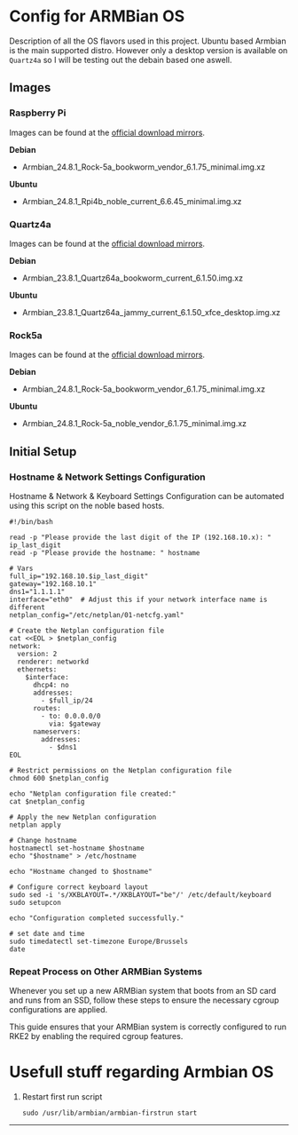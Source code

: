 # **Config for ARMBian OS**

[//]: # (since we started using the ROCK5a Board as our main SBC the dietpi image doesn't seem to want to boot on this device. Possibly a firmware issue but I'm looking into using a more natively maintained distro and armbian seems to be quite nice.)

[//]: # ()
[//]: # (Images can be found at the [official download mirrors]&#40;https://fi.mirror.armbian.de/dl/rock-5a/archive/&#41;. I'm using the image ``Armbian_24.5.3_Rock-5a_noble_vendor_6.1.43_minimal.img.xz`` this one is based on ubuntu LTS. I was thinking of also trying ``Armbian_24.5.3_Rock-5a_bookworm_vendor_6.1.43_minimal.img.xz`` as this one is based on debian and probably less bloated.)

Description of all the OS flavors used in this project. Ubuntu based Armbian is the main supported distro. However only a desktop version is available on ``Quartz4a`` so I will be testing out the debain based one aswell.

## Images

### Raspberry Pi

Images can be found at the [official download mirrors](https://fi.mirror.armbian.de/dl/rpi4b/archive/). 

**Debian**
- Armbian_24.8.1_Rock-5a_bookworm_vendor_6.1.75_minimal.img.xz

**Ubuntu**
- Armbian_24.8.1_Rpi4b_noble_current_6.6.45_minimal.img.xz

### Quartz4a

Images can be found at the [official download mirrors](https://fi.mirror.armbian.de/archive/quartz64a/archive/). 

**Debian**
- Armbian_23.8.1_Quartz64a_bookworm_current_6.1.50.img.xz

**Ubuntu**
- Armbian_23.8.1_Quartz64a_jammy_current_6.1.50_xfce_desktop.img.xz



### Rock5a

Images can be found at the [official download mirrors](https://fi.mirror.armbian.de/dl/rock-5a/archive/). 

**Debian**
- Armbian_24.8.1_Rock-5a_bookworm_vendor_6.1.75_minimal.img.xz

**Ubuntu**
- Armbian_24.8.1_Rock-5a_noble_vendor_6.1.75_minimal.img.xz


## **Initial Setup**

### **Hostname & Network Settings Configuration**

Hostname & Network & Keyboard Settings Configuration can be automated using this script on the noble based hosts.

````shell
#!/bin/bash

read -p "Please provide the last digit of the IP (192.168.10.x): " ip_last_digit
read -p "Please provide the hostname: " hostname

# Vars
full_ip="192.168.10.$ip_last_digit"
gateway="192.168.10.1"
dns1="1.1.1.1"
interface="eth0"  # Adjust this if your network interface name is different
netplan_config="/etc/netplan/01-netcfg.yaml"

# Create the Netplan configuration file
cat <<EOL > $netplan_config
network:
  version: 2
  renderer: networkd
  ethernets:
    $interface:
      dhcp4: no
      addresses:
        - $full_ip/24
      routes:
        - to: 0.0.0.0/0
          via: $gateway
      nameservers:
        addresses:
          - $dns1
EOL

# Restrict permissions on the Netplan configuration file
chmod 600 $netplan_config

echo "Netplan configuration file created:"
cat $netplan_config

# Apply the new Netplan configuration
netplan apply

# Change hostname
hostnamectl set-hostname $hostname
echo "$hostname" > /etc/hostname

echo "Hostname changed to $hostname"

# Configure correct keyboard layout
sudo sed -i 's/XKBLAYOUT=.*/XKBLAYOUT="be"/' /etc/default/keyboard
sudo setupcon

echo "Configuration completed successfully."

# set date and time
sudo timedatectl set-timezone Europe/Brussels
date
````


### **Repeat Process on Other ARMBian Systems**

Whenever you set up a new ARMBian system that boots from an SD card and runs from an SSD, follow these steps to ensure the necessary cgroup configurations are applied.

This guide ensures that your ARMBian system is correctly configured to run RKE2 by enabling the required cgroup features.

# Usefull stuff regarding Armbian OS


1. Restart first run script
    ````shell
    sudo /usr/lib/armbian/armbian-firstrun start
    ````

---



